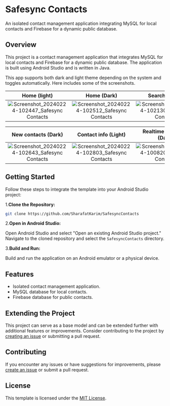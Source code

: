 # Safesync Contacts

An isolated contact management application integrating MySQL for local contacts and Firebase for a dynamic public database.

## Overview

This project is a contact management application that integrates MySQL for local contacts and Firebase for a dynamic public database. The application is built using Android Studio and is written in Java.

This app supports both dark and light theme depending on the system and toggles automatically. Here includes some of the screenshots.

Home (light) |  Home (Dark) | Search (Light) | Search (Dark)
:-------------------------:|:-------------------------:|:-------------------------:|:-------------------------:
![Screenshot_20240224-102447_Safesync Contacts](https://github.com/SharafatKarim/SafesyncContacts/assets/93897936/95fec72c-dd41-4ad3-a688-847f18cfaa4f)  |  ![Screenshot_20240224-102512_Safesync Contacts](https://github.com/SharafatKarim/SafesyncContacts/assets/93897936/1e297c71-968e-4e48-8a26-277819f4efbb) | ![Screenshot_20240224-102130_Safesync Contacts](https://github.com/SharafatKarim/SafesyncContacts/assets/93897936/26bb9dd5-7661-488e-8f16-4d5cac611f11) | ![Screenshot_20240224-102051_Safesync Contacts](https://github.com/SharafatKarim/SafesyncContacts/assets/93897936/a62ac98e-2a03-46ee-b126-f5734f5f413c)


New contacts (Dark) |  Contact info (Light) | Realtime database (Dark) | Credit screen (Light)
:-------------------------:|:-------------------------:|:-------------------------:|:-------------------------:
![Screenshot_20240224-102643_Safesync Contacts](https://github.com/SharafatKarim/SafesyncContacts/assets/93897936/c2528159-7d72-413a-9951-02ebd1ad2fb3) | ![Screenshot_20240224-102803_Safesync Contacts](https://github.com/SharafatKarim/SafesyncContacts/assets/93897936/5541804a-9afd-4e63-b02b-fa52f21a435c) | ![Screenshot_20240224-100820_Safesync Contacts](https://github.com/SharafatKarim/SafesyncContacts/assets/93897936/30605675-e230-4e4c-9d34-9cb102b38a1e) | ![Screenshot_20240224-100729_Safesync Contacts](https://github.com/SharafatKarim/SafesyncContacts/assets/93897936/b9c19afa-b7ce-4987-876f-97780a634f5f)



## Getting Started

Follow these steps to integrate the template into your Android Studio project:

1.**Clone the Repository:**

   ```bash
   git clone https://github.com/SharafatKarim/SafesyncContacts
   ```

2.**Open in Android Studio:**

   Open Android Studio and select "Open an existing Android Studio project." Navigate to the cloned repository and select the `SafesyncContacts` directory.

3.**Build and Run:**

   Build and run the application on an Android emulator or a physical device.

## Features

- Isolated contact management application.
- MySQL database for local contacts.
- Firebase database for public contacts.

## Extending the Project

This project can serve as a base model and can be extended further with additional features or improvements. Consider contributing to the project by [creating an issue](https://github.com/SharafatKarim/SafesyncContacts/issues) or submitting a pull request.

## Contributing

If you encounter any issues or have suggestions for improvements, please [create an issue](https://github.com/SharafatKarim/SafesyncContacts/issues) or submit a pull request.

## License

This template is licensed under the [MIT License](LICENSE).
